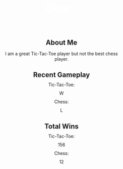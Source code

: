 <html lang="en">
    <head>
        <!-- imports bootstrap styling library -->
        <meta charset="UTF-8" />
        <meta name="viewport" content="width=device-width, initial-scale=1.0" />
        <!-- CSS only -->
        <link
            href="https://cdn.jsdelivr.net/npm/bootstrap@5.2.2/dist/css/bootstrap.min.css"
            rel="stylesheet"
            integrity="sha384-Zenh87qX5JnK2Jl0vWa8Ck2rdkQ2Bzep5IDxbcnCeuOxjzrPF/et3URy9Bv1WTRi"
            crossorigin="anonymous"
        />
        <link
            rel="stylesheet"
            href="https://cdn.jsdelivr.net/npm/bootstrap-icons@1.9.1/font/bootstrap-icons.css"
        />
      

<html>
<style>
.profile-container {
  display: flex;
  flex-direction: column;
  align-items: center;
}
.profile-header {
  display: flex;
  align-items: center;
  margin-bottom: 20px;
  color: white
}
.profile-header img {
  width: 150px;
  height: 150px;
  border-radius: 50%;
  margin-right: 20px;
}
.profile-header h1 {
  font-size: 36px;
  font-weight: bold;
}
.profile-info {
  width: 80%;
  text-align: center;
}
.profile-info h2 {
  margin-bottom: 10px;
}
.profile-info p {
  margin-bottom: 20px;
}
.profile-win h5 {
  color: green;
}
.profile-loss h5 {
  color: red;
}
.profile-info li {
  list-style: none;
  margin-bottom: 10px;
}
</style>

<div class="profile-container">
  <div class="profile-header">
    <h1>User 1</h1>
  </div>
  <div class="profile-info">
    <h2>About Me</h2>
    <p>I am a great Tic-Tac-Toe player but not the best chess player.</p>
    <h2>Recent Gameplay</h2>
      <li>Tic-Tac-Toe:</li> 
      <div class="profile-win">
        <li>W</li>
      </div>
      <li>Chess:</li> 
      <div class="profile-loss">
        <li>L</li>
      </div>
    <h2>Total Wins</h2>
      <li>Tic-Tac-Toe:</li> 
      <li>
      156
      </li>
      <li>Chess:</li> 
      <li>12</li>